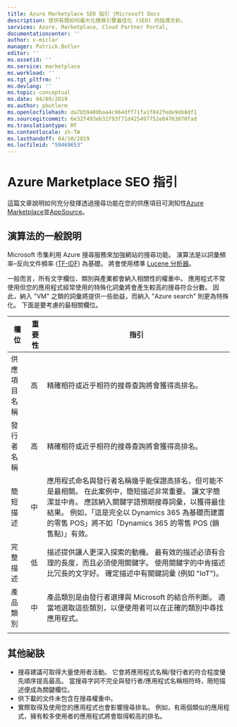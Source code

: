 ```yaml
---
title: Azure Marketplace SEO 指引 |Microsoft Docs
description: 提供有關如何最大化搜尋引擎最佳化 (SEO) 的指導方針。
services: Azure, Marketplace, Cloud Partner Portal,
documentationcenter: ''
author: v-miclar
manager: Patrick.Butler
editor: ''
ms.assetid: ''
ms.service: marketplace
ms.workload: ''
ms.tgt_pltfrm: ''
ms.devlang: ''
ms.topic: conceptual
ms.date: 04/09/2019
ms.author: pbutlerm
ms.openlocfilehash: da7b59400baa4c964dff71fa1f842fede9d68df1
ms.sourcegitcommit: 6e32f493eb32f93f71d425497752e84763070fad
ms.translationtype: MT
ms.contentlocale: zh-TW
ms.lasthandoff: 04/10/2019
ms.locfileid: "59469653"
---
```

# <a name="azure-marketplace-seo-guidance"></a>Azure Marketplace SEO 指引

這篇文章說明如何充分發揮透過搜尋功能在您的供應項目可測知性[Azure Marketplace](https://azuremarketplace.microsoft.com)並[AppSource](https://appsource.microsoft.com)。 


## <a name="general-explanation-of-algorithm"></a>演算法的一般說明

Microsoft 市集利用 Azure 搜尋服務來加強網站的搜尋功能。 演算法是以詞彙頻率–反向文件頻率 ([TF-IDF](https://en.wikipedia.org/wiki/Tf–idf)) 為基礎。 將會使用標準 [Lucene 分析器](https://lucene.apache.org/core/)。

一般而言，所有文字欄位、類別與產業都會納入相關性的權重中。 應用程式不常使用但您的應用程式經常使用的特殊化詞彙將會產生較高的搜尋符合分數。 因此，納入 "VM" 之類的詞彙將提供一些助益，而納入 "Azure search" 則更為特殊化。
下面是要考慮的最相關欄位。

 
|  欄位                   | 重要性 | 指引                                                                                            |
|  --------------------    | ----------                   | ---------------                                                                   |
| 供應項目名稱               |  高      | 精確相符或近乎相符的搜尋查詢將會獲得高排名。                       |
| 發行者名稱           |  高      | 精確相符或近乎相符的搜尋查詢將會獲得高排名。                       |
| 簡短描述        |  中    | 應用程式命名與發行者名稱幾乎能保證高排名，但可能不是最相關。 在此案例中，簡短描述非常重要。 讓文字簡潔並中肯。 應該納入關鍵字語預期搜尋詞彙，以獲得最佳結果。  例如，「這是完全以 Dynamics 365 為基礎而建置的零售 POS」將不如「Dynamics 365 的零售 POS (銷售點)」有效。  | 
| 完整描述         |  低       | 描述提供讓人更深入探索的動機。 最有效的描述必須有合理的長度，而且必須使用關鍵字。  使用關鍵字的中肯描述比冗長的文字好。 確定描述中有關鍵詞彙 (例如 "IoT")。  |
| 產品類別       | 中     |  產品類別是由發行者選擇與 Microsoft 的結合所判斷。 適當地選取這些類別，以便使用者可以在正確的類別中尋找應用程式。 |
|  |  |  |


## <a name="other-tips"></a>其他祕訣

-   搜尋建議可取得大量使用者活動。 它會將應用程式名稱/發行者的符合程度優先順序提高最高。 當搜尋字詞不完全與發行者/應用程式名稱相符時，簡短描述便成為關鍵欄位。
-   供下載的文件未包含在搜尋權重中。
-   實際取得及使用您的應用程式也會影響搜尋排名。 例如，有兩個類似的應用程式，擁有較多使用者的應用程式將會取得較高的排名。
